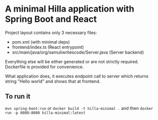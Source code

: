 # A minimal Hilla application with Spring Boot and React

Project layout contains only 3 necessary files:
- pom.xml (with minimal deps)
- frontend/index.ts (React entrypoint)
- src/main/java/org/samuliwritescode/Server.java (Server backend)

Everything else will be either generated or are not strictly required. Dockerfile is provided for convenience.

What application does, it executes endpoint call to server which returns string "Hello world" and shows that at frontend.

## To run it
`mvn spring-boot:run`
or
`docker build -t hilla-minimal .` and then 
`docker run -p 8080:8080 hilla-minimal:latest`